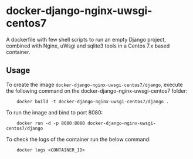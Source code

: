 docker-django-nginx-uwsgi-centos7
=================================

A dockerfile with few shell scripts to run an empty Django project, combined with Nginx, uWsgi and sqlite3 tools in a Centos 7.x based container.


Usage
-----

To create the image `docker-django-nginx-uwsgi-centos7/django`, execute the following command on the docker-django-nginx-uwsgi-centos7 folder:

        docker build -t docker-django-nginx-uwsgi-centos7/django .

To run the image and bind to port 8080:

        docker run -d -p 8080:8080 docker-django-nginx-uwsgi-centos7/django

To check the logs of the container run the below command:

        docker logs <CONTAINER_ID>


